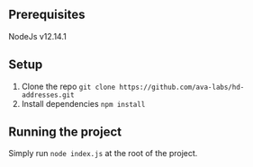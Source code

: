 

## Prerequisites

NodeJs v12.14.1

## Setup

1) Clone the repo `git clone https://github.com/ava-labs/hd-addresses.git`
2) Install dependencies `npm install`

## Running the project
Simply run `node index.js` at the root of the project.